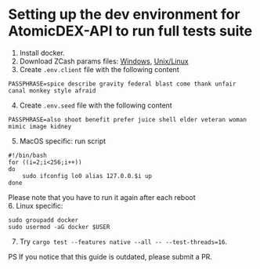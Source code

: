 # Setting up the dev environment for AtomicDEX-API to run full tests suite

1. Install docker.
2. Download ZCash params files: [Windows](https://github.com/KomodoPlatform/komodo/blob/master/zcutil/fetch-params.bat), [Unix/Linux](https://github.com/KomodoPlatform/komodo/blob/master/zcutil/fetch-params.sh)
3. Create `.env.client` file with the following content
```
PASSPHRASE=spice describe gravity federal blast come thank unfair canal monkey style afraid
```
4. Create `.env.seed` file with the following content
```
PASSPHRASE=also shoot benefit prefer juice shell elder veteran woman mimic image kidney
```
5. MacOS specific: run script
```shell
#!/bin/bash
for ((i=2;i<256;i++))
do
    sudo ifconfig lo0 alias 127.0.0.$i up
done
```
Please note that you have to run it again after each reboot  
6. Linux specific:
```
sudo groupadd docker
sudo usermod -aG docker $USER
```
7. Try `cargo test --features native --all -- --test-threads=16`.

PS If you notice that this guide is outdated, please submit a PR.
